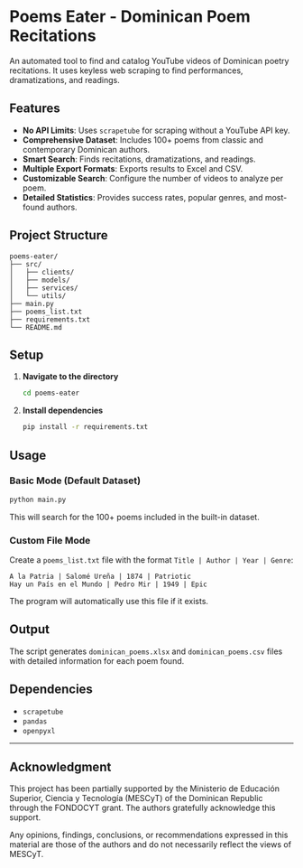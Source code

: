 # Poems Eater - Dominican Poem Recitations

An automated tool to find and catalog YouTube videos of Dominican poetry recitations. It uses keyless web scraping to find performances, dramatizations, and readings.

## Features

- **No API Limits**: Uses `scrapetube` for scraping without a YouTube API key.
- **Comprehensive Dataset**: Includes 100+ poems from classic and contemporary Dominican authors.
- **Smart Search**: Finds recitations, dramatizations, and readings.
- **Multiple Export Formats**: Exports results to Excel and CSV.
- **Customizable Search**: Configure the number of videos to analyze per poem.
- **Detailed Statistics**: Provides success rates, popular genres, and most-found authors.

## Project Structure

```
poems-eater/
├── src/
│   ├── clients/
│   ├── models/
│   ├── services/
│   └── utils/
├── main.py
├── poems_list.txt
├── requirements.txt
└── README.md
```

## Setup

1.  **Navigate to the directory**
    ```bash
    cd poems-eater
    ```

2.  **Install dependencies**
    ```bash
    pip install -r requirements.txt
    ```

## Usage

### Basic Mode (Default Dataset)

```bash
python main.py
```
This will search for the 100+ poems included in the built-in dataset.

### Custom File Mode

Create a `poems_list.txt` file with the format `Title | Author | Year | Genre`:

```
A la Patria | Salomé Ureña | 1874 | Patriotic
Hay un País en el Mundo | Pedro Mir | 1949 | Epic
```

The program will automatically use this file if it exists.

## Output

The script generates `dominican_poems.xlsx` and `dominican_poems.csv` files with detailed information for each poem found.

## Dependencies

- `scrapetube`
- `pandas`
- `openpyxl`

---

## Acknowledgment

This project has been partially supported by the Ministerio de Educación Superior, Ciencia y Tecnología (MESCyT) of the Dominican Republic through the FONDOCYT grant. The authors gratefully acknowledge this support.

Any opinions, findings, conclusions, or recommendations expressed in this material are those of the authors and do not necessarily reflect the views of MESCyT.